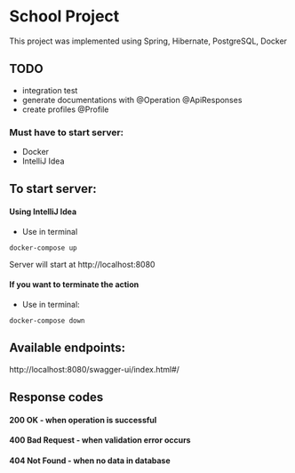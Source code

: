 # School Project

This project was implemented using Spring, Hibernate, PostgreSQL, Docker
## TODO
* integration test
* generate documentations with @Operation @ApiResponses
* create profiles @Profile
### Must have to start server:
* Docker
* IntelliJ Idea
## To start server:
#### Using IntelliJ Idea
* Use in terminal
~~~
docker-compose up
~~~
Server will start at http://localhost:8080

#### If you want to terminate the action
* Use in terminal:
~~~
docker-compose down
~~~
## Available endpoints:
http://localhost:8080/swagger-ui/index.html#/
## Response codes
#### 200 OK - when operation is successful
#### 400 Bad Request - when validation error occurs
#### 404 Not Found - when no data in database